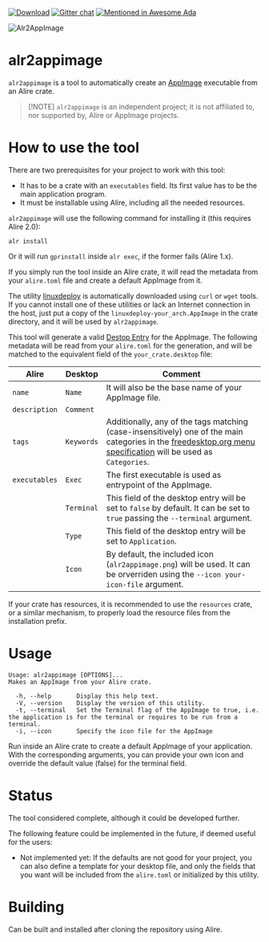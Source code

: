 <!---
[![Build](https://github.com/mgrojo/alr2appimage/actions/workflows/main.yml/badge.svg)](https://github.com/mgrojo/alr2appimage/actions/workflows/main.yml)
[![Alire](https://img.shields.io/endpoint?url=https://alire.ada.dev/badges/alr2appimage.json)](https://alire.ada.dev/crates/alr2appimage.html)
[![Alire CI/CD](https://img.shields.io/endpoint?url=https://alire-crate-ci.ada.dev/badges/alr2appimage.json)](https://alire-crate-ci.ada.dev/crates/alr2appimage.html)
-->
[![Download][download-img]][download]
[![Gitter chat](https://badges.gitter.im/gitterHQ/gitter.png)](https://gitter.im/ada-lang/Lobby)
[![Mentioned in Awesome Ada](https://awesome.re/mentioned-badge.svg)](https://github.com/ohenley/awesome-ada)

  [download-img]: https://img.shields.io/github/downloads/mgrojo/alr2appimage/total.svg
  [download]: https://github.com/mgrojo/alr2appimage/releases
  
![Alr2AppImage](https://raw.githubusercontent.com/mgrojo/alr2appimage/master/share/alr2appimage/alr2appimage.png "alr2appimage icon")

# alr2appimage

`alr2appimage` is a tool to automatically create an
[AppImage](https://appimage.org/) executable from an Alire crate.

> [!NOTE] `alr2appimage` is an independent project; it is not
> affiliated to, nor supported by, Alire or AppImage projects.

# How to use the tool

There are two prerequisites for your project to work with this tool:
- It has to be a crate with an `executables` field. Its first value
  has to be the main application program.
- It must be installable using Alire, including all the needed resources.


`alr2appimage` will use the following command for installing it (this requires Alire 2.0):
```shell
alr install
```
Or it will run `gprinstall` inside `alr exec`, if the former fails (Alire 1.x).

If you simply run the tool inside an Alire crate, it will read the
metadata from your `alire.toml` file and create a default AppImage
from it.

The utility [linuxdeploy](https://github.com/linuxdeploy/linuxdeploy)
is automatically downloaded using `curl` or `wget` tools. If you
cannot install one of these utilities or lack an Internet connection in the
host, just put a copy of the `linuxdeploy-your_arch.AppImage` in the
crate directory, and it will be used by `alr2appimage`.

This tool will generate a valid [Destop Entry](https://specifications.freedesktop.org/desktop-entry-spec/latest/)
for the AppImage. The following metadata will be read from your
`alire.toml` for the generation, and will be matched to the equivalent
field of the `your_crate.desktop` file:

| Alire  | Desktop   | Comment  |
|---|---|---|
| `name` | `Name` | It will also be the base name of your AppImage file.
| `description` | `Comment` |
| `tags` | `Keywords` | Additionally, any of the tags matching (case-insensitively) one of the main categories in the [freedesktop.org menu specification](https://specifications.freedesktop.org/menu-spec/menu-spec-1.0.html) will be used as `Categories`.
| `executables` | `Exec` | The first executable is used as entrypoint of the AppImage.
| | `Terminal` | This field of the desktop entry will be set to `false` by default. It can be set to `true` passing the `--terminal` argument.
| | `Type` | This field of the desktop entry will be set to `Application`.
| | `Icon` | By default, the included icon (`alr2appimage.png`) will be used. It can be orverriden using the `--icon your-icon-file` argument.

If your crate has resources, it is recommended to use the `resources`
crate, or a similar mechanism, to properly load the resource files from
the installation prefix.

# Usage
```
Usage: alr2appimage [OPTIONS]...
Makes an AppImage from your Alire crate.

  -h, --help       Display this help text.
  -V, --version    Display the version of this utility.
  -t, --terminal   Set the Terminal flag of the AppImage to true, i.e. the application is for the terminal or requires to be run from a terminal.
  -i, --icon       Specify the icon file for the AppImage
```

Run inside an Alire crate to create a default AppImage of your
application.  With the corresponding arguments, you can provide your
own icon and override the default value (false) for the terminal
field.


# Status
The tool considered complete, although it could be developed further.

The following feature could be implemented in the future, if deemed
useful for the users:
- Not implemented yet: If the defaults are not good for your
  project, you can also define a template for your desktop file, and
  only the fields that you want will be included from the `alire.toml`
  or initialized by this utility.

# Building
Can be built and installed after cloning the repository using Alire.
